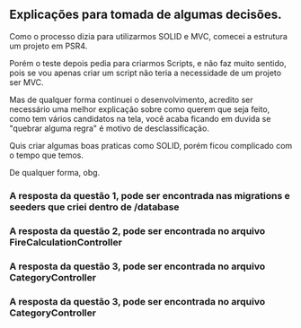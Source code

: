 ## Explicações para tomada de algumas decisões.

Como o processo dizia para utilizarmos SOLID e MVC, comecei a estrutura um projeto em PSR4.

Porém o teste depois pedia para criarmos Scripts, e não faz muito sentido, pois se vou apenas criar um script não teria a necessidade de um projeto ser MVC.

Mas de qualquer forma continuei o desenvolvimento, acredito ser necessário uma melhor explicação sobre como querem que seja feito, como tem vários candidatos na tela, você acaba ficando em duvida se "quebrar alguma regra" é motivo de desclassificação.

Quis criar algumas boas praticas como SOLID, porém ficou complicado com o tempo que temos.

De qualquer forma, obg.


### A resposta da questão 1, pode ser encontrada nas migrations e seeders que criei dentro de /database
### A resposta da questão 2, pode ser encontrada no arquivo FireCalculationController
### A resposta da questão 3, pode ser encontrada no arquivo CategoryController
### A resposta da questão 3, pode ser encontrada no arquivo CategoryController

